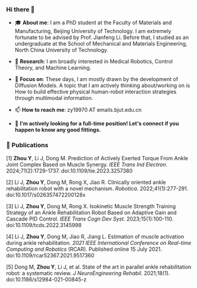 ### Hi there 👋


- 🎓 **About me**: I am a PhD student at the Faculty of Materials and Manufacturing, Beijing University of Technology. I am extremely fortunate to be advised by Prof. Jianfeng Li. Before that, I studied as an undergraduate at the School of Mechanical and Materials Engineering, North China University of Technology.

- 🔬 **Research**: I am broadly interested in Medical Robotics, Control Theory, and Machine Learning.


- 🔎 **Focus on**: These days, I am mostly drawn by the development of Diffusion Models. A topic that I am actively thinking about/working on is How to build effective physical human-robot interaction strategies through multimodal information.

  
- 📫 **How to reach me**: zy19970 AT emails.bjut.edu.cn


- 💼 **I'm actively looking for a full-time position! Let's connect if you happen to know any good fittings.**

### 📜 Publications

[1] **Zhou Y**, Li J, Dong M. Prediction of Actively Exerted Torque From Ankle Joint Complex Based on Muscle Synergy. _IEEE Trans Ind Electron_. 2024;71(2):1729-1737. doi:10.1109/tie.2023.3257380

[2] Li J, **Zhou Y**, Dong M, Rong X, Jiao R. Clinically oriented ankle rehabilitation robot with a novel  mechanism. _Robotica_. 2022;41(1):277-291. doi:10.1017/s026357472200128x

[3] Li J, **Zhou Y**, Dong M, Rong X. Isokinetic Muscle Strength Training Strategy of an Ankle Rehabilitation Robot Based on Adaptive Gain and Cascade PID Control. _IEEE Trans Cogn Dev Syst._ 2023;15(1):100-110. doi:10.1109/tcds.2022.3145998

[4] Li J, **Zhou Y**, Dong M, Jiao R, Jiang L. Estimation of muscle activation during ankle rehabilitation. _2021 IEEE International Conference on Real-time Computing and Robotics_ (RCAR). Published online 15 July 2021. doi:10.1109/rcar52367.2021.9517360

[5] Dong M, **Zhou Y**, Li J, et al. State of the art in parallel ankle rehabilitation robot: a systematic review. _J NeuroEngineering Rehabil_. 2021;18(1). doi:10.1186/s12984-021-00845-z


<!--
**zy19970/zy19970** is a ✨ _special_ ✨ repository because its `README.md` (this file) appears on your GitHub profile.

Here are some ideas to get you started:

- 🔭 I’m currently working on ...
- 🌱 I’m currently learning ...
- 👯 I’m looking to collaborate on ...
- 🤔 I’m looking for help with ...
- 💬 Ask me about ...
- 📫 How to reach me: ...
- 😄 Pronouns: ...
- ⚡ Fun fact: ...
-->
